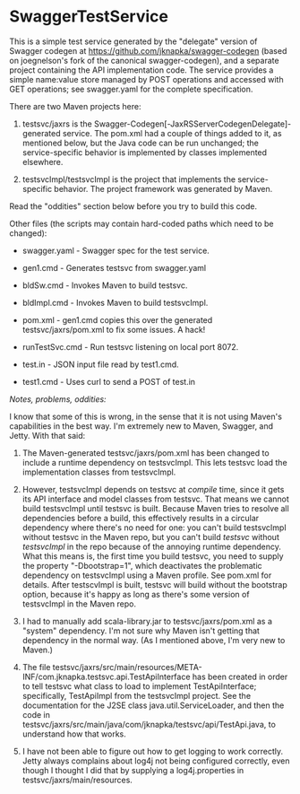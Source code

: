 # SwaggerTestService

This is a simple test service generated by the "delegate" version of Swagger codegen at https://github.com/jknapka/swagger-codegen (based on joegnelson's fork of the canonical swagger-codegen), and a separate project containing the API implementation code. The service provides a simple name:value store managed by POST operations and accessed with GET operations; see swagger.yaml for the complete specification.

There are two Maven projects here:

1) testsvc/jaxrs is the Swagger-Codegen[-JaxRSServerCodegenDelegate]-generated service. The pom.xml had a couple of things added to it, as mentioned below, but the Java code can be run unchanged; the service-specific behavior is implemented by classes implemented elsewhere.

2) testsvcImpl/testsvcImpl is the project that implements the service-specific behavior. The project framework was generated by Maven.

Read the "oddities" section below before you try to build this code.

Other files (the scripts may contain hard-coded paths which need to be changed):

  * swagger.yaml - Swagger spec for the test service.
 
  * gen1.cmd - Generates testsvc from swagger.yaml
 
  * bldSw.cmd - Invokes Maven to build testsvc.
 
  * bldImpl.cmd - Invokes Maven to build testsvcImpl.
 
  * pom.xml - gen1.cmd copies this over the generated testsvc/jaxrs/pom.xml to fix some issues. A hack!

  * runTestSvc.cmd - Run testsvc listening on local port 8072.
 
  * test.in - JSON input file read by test1.cmd.
 
  * test1.cmd - Uses curl to send a POST of test.in

*Notes, problems, oddities:*

I know that some of this is wrong, in the sense that it is not using Maven's capabilities in the best way. I'm extremely new to Maven, Swagger, and Jetty. With that said:

1) The Maven-generated testsvc/jaxrs/pom.xml has been changed to include a runtime dependency on testsvcImpl. This lets testsvc load the implementation classes from testsvcImpl.

2) However, testsvcImpl depends on testsvc at *compile* time, since it gets its API interface and model classes from testsvc. That means we cannot build testsvcImpl until testsvc is built. Because Maven tries to resolve all dependencies before a build, this effectively results in a circular dependency where there's no need for one: you can't build testsvcImpl without testsvc in the Maven repo, but you can't build *testsvc* without *testsvcImpl* in the repo because of the annoying runtime dependency.  What this means is, the first time you build testsvc, you need to supply the property "-Dbootstrap=1", which deactivates the problematic dependency on testsvcImpl using a Maven profile. See pom.xml for details. After testscvImpl is built, testsvc will build without the bootstrap option, because it's happy as long as there's some version of testsvcImpl in the Maven repo.

3) I had to manually add scala-library.jar to testsvc/jaxrs/pom.xml as a "system" dependency. I'm not sure why Maven isn't getting that dependency in the normal way. (As I mentioned above, I'm very new to Maven.)

4) The file testsvc/jaxrs/src/main/resources/META-INF/com.jknapka.testsvc.api.TestApiInterface has been created in order to tell testsvc what class to load to implement TestApiInterface; specifically, TestApiImpl from the testsvcImpl project. See the documentation for the J2SE class java.util.ServiceLoader, and then the code in testsvc/jaxrs/src/main/java/com/jknapka/testsvc/api/TestApi.java, to understand how that works.

5) I have not been able to figure out how to get logging to work correctly. Jetty always complains about log4j not being configured correctly, even though I thought I did that by supplying a log4j.properties in testsvc/jaxrs/main/resources.
